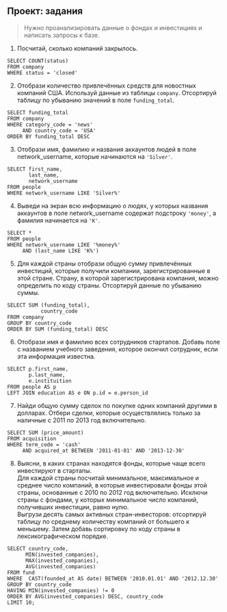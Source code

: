 ## Проект: задания
> Нужно проанализировать данные о фондах и инвестициях и написать запросы к базе.
1. Посчитай, сколько компаний закрылось.

```
SELECT COUNT(status)
FROM company
WHERE status = 'closed'

```

2. Отобрази количество привлечённых средств для новостных компаний США. Используй данные из таблицы `company`. Отсортируй таблицу по убыванию значений в поле `funding_total`.

```
SELECT funding_total
FROM company
WHERE category_code = 'news'
     AND country_code = 'USA'
ORDER BY funding_total DESC

```

3. Отобрази имя, фамилию и названия аккаунтов людей в поле network_username, которые начинаются на `'Silver'`.

```
SELECT first_name,
       last_name,
       network_username
FROM people
WHERE network_username LIKE 'Silver%'

```

4. Выведи на экран всю информацию о людях, у которых названия аккаунтов в поле network_username содержат подстроку `'money'`, а фамилия начинается на `'K'`.

```
SELECT *
FROM people
WHERE network_username LIKE '%money%'
     AND (last_name LIKE 'K%')

```

5. Для каждой страны отобрази общую сумму привлечённых инвестиций, которые получили компании, зарегистрированные в этой стране. Страну, в которой зарегистрирована компания, можно определить по коду страны. Отсортируй данные по убыванию суммы.

```
SELECT SUM (funding_total),
           country_code
FROM company
GROUP BY country_code
ORDER BY SUM (funding_total) DESC

```

6. Отобрази имя и фамилию всех сотрудников стартапов. Добавь поле с названием учебного заведения, которое окончил сотрудник, если эта информация известна.

```
SELECT p.first_name,
       p.last_name,
       e.instituition
FROM people AS p
LEFT JOIN education AS e ON p.id = e.person_id

```

7. Найди общую сумму сделок по покупке одних компаний другими в долларах. Отбери сделки, которые осуществлялись только за наличные с 2011 по 2013 год включительно.

```
SELECT SUM (price_amount)
FROM acquisition
WHERE term_code = 'cash'
     AND acquired_at BETWEEN '2011-01-01' AND '2013-12-30'

```

8. Выясни, в каких странах находятся фонды, которые чаще всего инвестируют в стартапы. <br>
Для каждой страны посчитай минимальное, максимальное и среднее число компаний, в которые инвестировали фонды этой страны, основанные с 2010 по 2012 год включительно. Исключи страны с фондами, у которых минимальное число компаний, получивших инвестиции, равно нулю.<br> 
Выгрузи десять самых активных стран-инвесторов: отсортируй таблицу по среднему количеству компаний от большего к меньшему. Затем добавь сортировку по коду страны в лексикографическом порядке.

```
SELECT country_code,
      MIN(invested_companies),
      MAX(invested_companies),
      AVG(invested_companies)
FROM fund 
WHERE  CAST(founded_at AS date) BETWEEN '2010.01.01' AND '2012.12.30'
GROUP BY country_code 
HAVING MIN(invested_companies) != 0
ORDER BY AVG(invested_companies) DESC, country_code
LIMIT 10;

```
